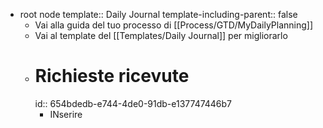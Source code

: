 - root node
  template:: Daily Journal
  template-including-parent:: false
	- Vai alla guida del tuo processo di [[Process/GTD/MyDailyPlanning]]
	- Vai al template del [[Templates/Daily Journal]] per migliorarlo
	- # Richieste ricevute
	  id:: 654bdedb-e744-4de0-91db-e137747446b7
		- INserire